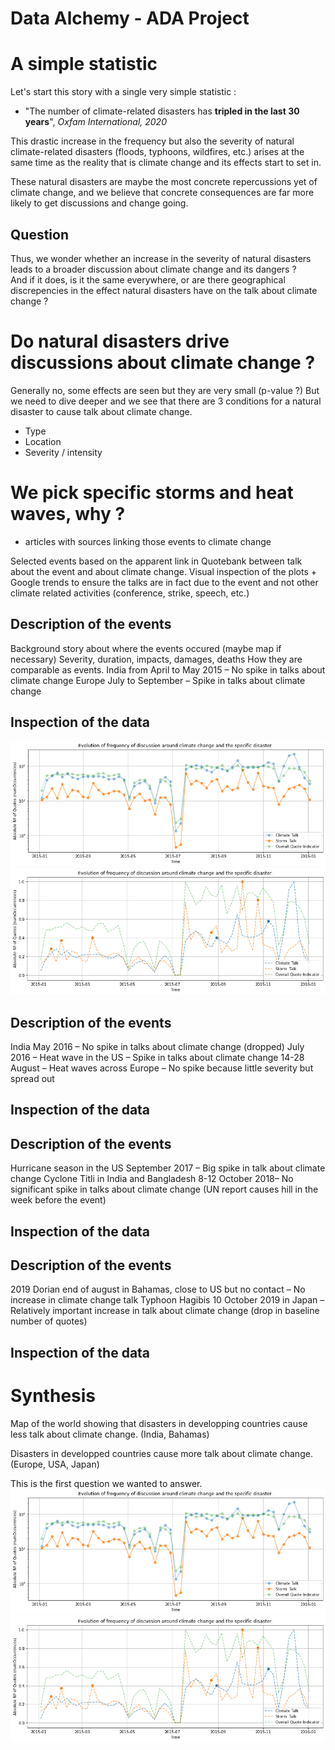 # Data Alchemy - ADA Project

# A simple statistic

Let's start this story with a single very simple statistic : 
- "The number of climate-related disasters has **tripled in the last 30 years**", *Oxfam International, 2020*

This drastic increase in the frequency but also the severity of natural climate-related disasters (floods, typhoons, wildfires, etc.) arises at the same time as the reality that is climate change and its effects start to set in. 

These natural disasters are maybe the most concrete repercussions yet of climate change, and we believe that concrete consequences are far more likely to get discussions and change going.

## Question

Thus, we wonder whether an increase in the severity of natural disasters leads to a broader discussion about climate change and its dangers ? </br>
And if it does, is it the same everywhere, or are there geographical discrepencies in the effect natural disasters have on the talk about climate change ?


# Do natural disasters drive discussions about climate change ? 

Generally no, some effects are seen but they are very small (p-value ?)
But we need to dive deeper and we see that there are 3 conditions for a natural disaster to cause talk about climate change.
- Type
- Location
- Severity / intensity

# We pick specific storms and heat waves, why ?

- articles with sources linking those events to climate change

Selected events based on the apparent link in Quotebank between talk about the event and about climate change. Visual inspection of the plots + Google trends to ensure the talks are in fact due to the event and not other climate related activities (conference, strike, speech, etc.)

## Description of the events

Background story about where the events occured (maybe map if necessary)
Severity, duration, impacts, damages, deaths
How they are comparable as events.
India from April to May 2015 – No spike in talks about climate change
Europe July to September – Spike in talks about climate change


## Inspection of the data

![alt text](images/2015_storm.png)
![alt text](images/2015_storm_peaks.png)

## Description of the events

India May 2016 – No spike in talks about climate change (dropped)
July 2016 – Heat wave in the US – Spike in talks about climate change
14-28 August – Heat waves across Europe – No spike because little severity but spread out


## Inspection of the data

## Description of the events

Hurricane season in the US September 2017 – Big spike in talk about climate change
Cyclone Titli in India and Bangladesh 8-12 October 2018– No significant spike in talks about climate change (UN report causes hill in the week before the event)

## Inspection of the data

## Description of the events

2019 Dorian end of august in Bahamas, close to US but no contact – No increase in climate change talk
Typhoon Hagibis 10 October 2019 in Japan – Relatively important increase in talk about climate change (drop in baseline number of quotes)

## Inspection of the data


# Synthesis

Map of the world showing that disasters in developping countries cause less talk about climate change. (India, Bahamas)

Disasters in developped countries cause more talk about climate change.
(Europe, USA, Japan)


This is the first question we wanted to answer.
![alt text](images/2015_storm.png)
![alt text](images/2015_storm_peaks.png)
